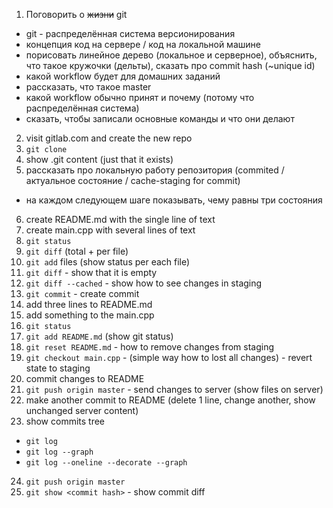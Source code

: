 1. Поговорить о <s>жизни</s> git
  * git - распределённая система версионирования
  * концепция код на сервере / код на локальной машине
  * порисовать линейное дерево (локальное и серверное),
    объяснить, что такое кружочки (дельты), сказать про commit hash (~unique id)
  * какой workflow будет для домашних заданий
  * рассказать, что такое master
  * какой workflow обычно принят и почему (потому что распределённая система)
  * сказать, чтобы записали основные команды и что они делают
2. visit gitlab.com and create the new repo
3. `git clone`
4. show .git content (just that it exists)
5. рассказать про локальную работу репозитория (commited / актуальное состояние / cache-staging for commit)
  * на каждом следующем шаге показывать, чему равны три состояния
6. create README.md with the single line of text
7. create main.cpp with several lines of text
8. `git status`
9. `git diff` (total + per file)
10. `git add` files (show status per each file)
11. `git diff` - show that it is empty
12. `git diff --cached` - show how to see changes in staging
13. `git commit` - create commit
14. add three lines to README.md
15. add something to the main.cpp
16. `git status`
17. `git add README.md` (show git status)
18. `git reset README.md` - how to remove changes from staging
19. `git checkout main.cpp` - (simple way how to lost all changes) - revert state to staging
20. commit changes to README
21. `git push origin master` - send changes to server (show files on server)
22. make another commit to README (delete 1 line, change another, show unchanged server content)
23. show commits tree
  * `git log`
  * `git log --graph`
  * `git log --oneline --decorate --graph`
24. `git push origin master`
25. `git show <commit hash>` - show commit diff
